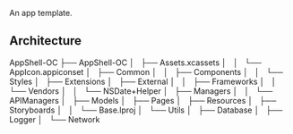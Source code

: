 An app template.

## Architecture
AppShell-OC
├── AppShell-OC
│   ├── Assets.xcassets
│   │   └── AppIcon.appiconset
│   ├── Common
│   │   ├── Components
│   │   └── Styles
│   ├── Extensions
│   ├── External
│   │   ├── Frameworks
│   │   └── Vendors
│   │       └── NSDate+Helper
│   ├── Managers
│   │   └── APIManagers
│   ├── Models
│   ├── Pages
│   ├── Resources
│   ├── Storyboards
│   │   └── Base.lproj
│   └── Utils
│       ├── Database
│       ├── Logger
│       └── Network
